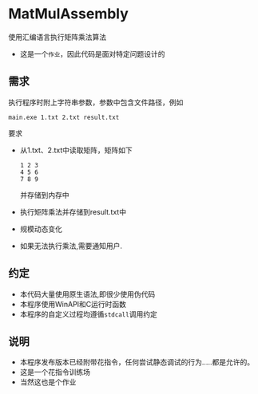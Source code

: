 # MatMulAssembly

使用汇编语言执行矩阵乘法算法

* 这是一个`作业`，因此代码是面对特定问题设计的

## 需求

执行程序时附上字符串参数，参数中包含文件路径，例如

```
main.exe 1.txt 2.txt result.txt
```

要求

* 从1.txt、2.txt中读取矩阵，矩阵如下

  ```
  1 2 3
  4 5 6
  7 8 9
  ```

  并存储到内存中

* 执行矩阵乘法并存储到result.txt中

* 规模动态变化

* 如果无法执行乘法,需要通知用户.

## 约定

* 本代码大量使用原生语法,即很少使用伪代码
* 本程序使用WinAPI和C运行时函数
* 本程序的自定义过程均遵循`stdcall`调用约定

## 说明

* 本程序发布版本已经附带花指令，任何尝试静态调试的行为.....都是允许的。
* 这是一个花指令训练场
* 当然这也是个作业

